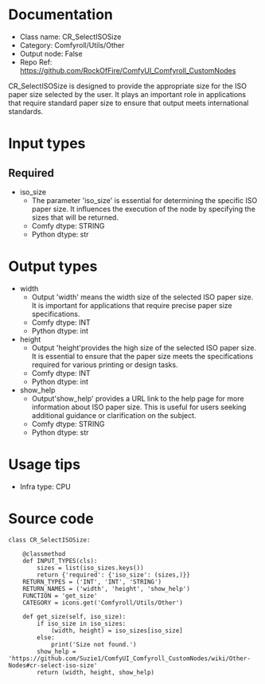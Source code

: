 # Documentation
- Class name: CR_SelectISOSize
- Category: Comfyroll/Utils/Other
- Output node: False
- Repo Ref: https://github.com/RockOfFire/ComfyUI_Comfyroll_CustomNodes

CR_SelectISOSize is designed to provide the appropriate size for the ISO paper size selected by the user. It plays an important role in applications that require standard paper size to ensure that output meets international standards.

# Input types
## Required
- iso_size
    - The parameter 'iso_size' is essential for determining the specific ISO paper size. It influences the execution of the node by specifying the sizes that will be returned.
    - Comfy dtype: STRING
    - Python dtype: str

# Output types
- width
    - Output 'width' means the width size of the selected ISO paper size. It is important for applications that require precise paper size specifications.
    - Comfy dtype: INT
    - Python dtype: int
- height
    - Output 'height'provides the high size of the selected ISO paper size. It is essential to ensure that the paper size meets the specifications required for various printing or design tasks.
    - Comfy dtype: INT
    - Python dtype: int
- show_help
    - Output'show_help' provides a URL link to the help page for more information about ISO paper size. This is useful for users seeking additional guidance or clarification on the subject.
    - Comfy dtype: STRING
    - Python dtype: str

# Usage tips
- Infra type: CPU

# Source code
```
class CR_SelectISOSize:

    @classmethod
    def INPUT_TYPES(cls):
        sizes = list(iso_sizes.keys())
        return {'required': {'iso_size': (sizes,)}}
    RETURN_TYPES = ('INT', 'INT', 'STRING')
    RETURN_NAMES = ('width', 'height', 'show_help')
    FUNCTION = 'get_size'
    CATEGORY = icons.get('Comfyroll/Utils/Other')

    def get_size(self, iso_size):
        if iso_size in iso_sizes:
            (width, height) = iso_sizes[iso_size]
        else:
            print('Size not found.')
        show_help = 'https://github.com/Suzie1/ComfyUI_Comfyroll_CustomNodes/wiki/Other-Nodes#cr-select-iso-size'
        return (width, height, show_help)
```